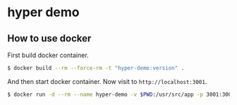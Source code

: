 # hyper demo

## How to use docker

First build docker container.

```sh
$ docker build --rm --force-rm -t "hyper-demo:version" .
```

And then start docker container. Now visit to `http://localhost:3001`.

```sh
$ docker run -d --rm --name hyper-demo -v $PWD:/usr/src/app -p 3001:3001 hyper-demo:1
```
